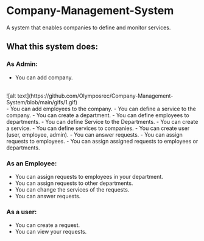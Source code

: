 # Company-Management-System
 A system that enables companies to define and monitor services. 
 
## What this system does:

### As Admin:
- You can add company.
<br>
![alt text](https://github.com/Olymposrec/Company-Management-System/blob/main/gifs/1.gif)
<br>
- You can add employees to the company.
- You can define a service to the company.
- You can create a department.
- You can define employees to departments.
- You can define Service to the Departments.
- You can create a service.
- You can define services to companies.
- You can create user (user, employee, admin).
- You can answer requests.
- You can assign requests to employees.
- You can assign assigned requests to employees or departments.

### As an Employee:
- You can assign requests to employees in your department.
- You can assign requests to other departments.
- You can change the services of the requests.
- You can answer requests.

### As a user:
- You can create a request.
- You can view your requests. 
